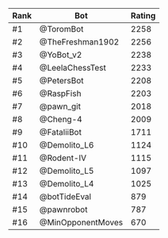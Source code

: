 Rank|Bot|Rating
---|---|---
#1|@ToromBot|2258
#2|@TheFreshman1902|2256
#3|@YoBot_v2|2238
#4|@LeelaChessTest|2233
#5|@PetersBot|2208
#6|@RaspFish|2203
#7|@pawn_git|2018
#8|@Cheng-4|2009
#9|@FataliiBot|1711
#10|@Demolito_L6|1124
#11|@Rodent-IV|1115
#12|@Demolito_L5|1097
#13|@Demolito_L4|1025
#14|@botTideEval|879
#15|@pawnrobot|787
#16|@MinOpponentMoves|670
